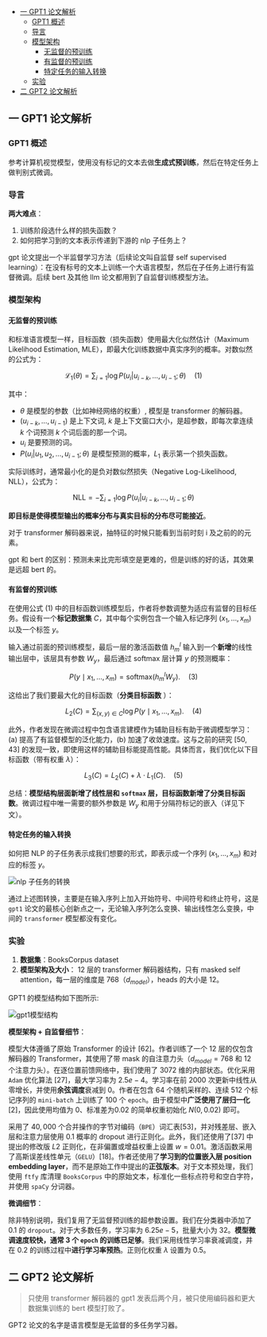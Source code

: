 - [一 GPT1 论文解析](#一-gpt1-论文解析)
  - [GPT1 概述](#gpt1-概述)
  - [导言](#导言)
  - [模型架构](#模型架构)
    - [无监督的预训练](#无监督的预训练)
    - [有监督的预训练](#有监督的预训练)
    - [特定任务的输入转换](#特定任务的输入转换)
  - [实验](#实验)
- [二 GPT2 论文解析](#二-gpt2-论文解析)

## 一 GPT1 论文解析

### GPT1 概述

参考计算机视觉模型，使用没有标记的文本去做**生成式预训练**，然后在特定任务上做判别式微调。

### 导言

**两大难点**：
1. 训练阶段选什么样的损失函数？
2. 如何把学习到的文本表示传递到下游的 nlp 子任务上？

gpt 论文提出一个半监督学习方法（后续论文叫自监督 self supervised learning）：在没有标号的文本上训练一个大语言模型，然后在子任务上进行有监督微调。后续 bert 及其他 llm 论文都用到了自监督训练模型方法。

### 模型架构

#### 无监督的预训练

和标准语言模型一样，目标函数（损失函数）使用最大化似然估计（Maximum Likelihood Estimation, MLE），即最大化训练数据中真实序列的概率。对数似然的公式为：

$$
\mathcal{L_1}(\theta) = \sum_{i=1} \log P(u_i | u_{i-k}, \dots, u_{i-1}; \theta) \quad (1)$$

其中：
- $\theta$ 是模型的参数（比如神经网络的权重）, 模型是 transformer 的解码器。
- $(u_{i-k}, \dots, u_{i-1})$ 是上下文词, $k$ 是上下文窗口大小，是超参数，即每次拿连续 $k$ 个词预测 $k$ 个词后面的那一个词。
- $u_i$ 是要预测的词。
- $P(u_i | u_1, u_2, \dots, u_{i-1}; \theta)$ 是模型预测的概率，$L_1$ 表示第一个损失函数。

实际训练时，通常最小化的是负对数似然损失（Negative Log-Likelihood, NLL），公式为：

$$ \text{NLL} = - \sum_{i=1} \log P(u_i | u_{i-k}, \dots, u_{i-1}; \theta)$$

**即目标是使得模型输出的概率分布与真实目标的分布尽可能接近**。

对于 transformer 解码器来说，抽特征的时候只能看到当前时刻 i 及之前的的元素。

gpt 和 bert 的区别：预测未来比完形填空是更难的，但是训练的好的话，其效果是远超 bert 的。

#### 有监督的预训练

在使用公式 (1) 中的目标函数训练模型后，作者将参数调整为适应有监督的目标任务。假设有一个**标记数据集** $C$，其中每个实例包含一个输入标记序列 $(x_1, \dots, x_m)$ 以及一个标签 $y$。

输入通过前面的预训练模型，最后一层的激活函数值 $h_m^l$ 输入到一个**新增**的线性输出层中，该层具有参数 $W_y$，最后通过 softmax 层计算 $y$ 的预测概率：

$$
P(y \mid x_1, \dots, x_m) = \text{softmax}(h_m^l W_y). \quad (3)
$$

这给出了我们要最大化的目标函数（**分类目标函数** ）：

$$
L_2(C) = \sum_{(x, y) \in C} \log P(y \mid x_1, \dots, x_m). \quad (4)
$$

此外，作者发现在微调过程中包含语言建模作为辅助目标有助于微调模型学习：(a) 提高了有监督模型的泛化能力，(b) 加速了收敛速度。这与之前的研究 [50, 43] 的发现一致，即使用这样的辅助目标能提高性能。具体而言，我们优化以下目标函数（带有权重 $\lambda$）：

$$L_3(C) = L_2(C) + \lambda \cdot L_1(C). \quad (5)$$

总结：**模型结构层面新增了线性层和 `softmax` 层，目标函数新增了分类目标函数**。微调过程中唯一需要的额外参数是 $W_y$ 和用于分隔符标记的嵌入（详见下文）。

#### 特定任务的输入转换

如何把 NLP 的子任务表示成我们想要的形式，即表示成一个序列 $(x_1, \dots, x_m)$ 和对应的标签 $y$。

![nlp 子任务的转换](../../images/gpt1-3/nlp_task_transformation.png)

通过上述图转换，主要是在输入序列上加入开始符号、中间符号和终止符号，这是 `gpt1` 论文的最核心创新点之一，无论输入序列怎么变换、输出线性怎么变换，中间的 `transformer` 模型都没有变化。

### 实验

1. **数据集**：BooksCorpus dataset
2. **模型架构及大小**： 12 层的 transformer 解码器结构，只有 masked self attention，每一层的维度是 768（$d_{model}$），heads 的大小是 12。

GPT1 的模型结构如下图所示:

![gpt1模型结构](../../images/gpt1-3/gpt1-model-architecture.png)

**模型架构 + 自监督细节**：

模型大体遵循了原始 Transformer 的设计 [62]。作者训练了一个 $12$ 层的仅包含解码器的 Transformer，其使用了带 mask 的自注意力头（$d_{model} = 768$ 和 $12$ 个注意力头）。在逐位置前馈网络中，我们使用了 $3072$ 维的内部状态。优化采用 `Adam` 优化算法 [27]，最大学习率为 $2.5e-4$。学习率在前 $2000$ 次更新中线性从零增长，并使用**余弦调度**衰减到 $0$。作者在包含 $64$ 个随机采样的、连续 $512$ 个标记序列的 `mini-batch` 上训练了 $100$ 个 `epoch`。由于模型中**广泛使用了层归一化**[2]，因此使用均值为 $0$、标准差为$0.02$ 的简单权重初始化 $N (0, 0.02)$ 即可。

采用了 $40,000$ 个合并操作的字节对编码（`BPE`）词汇表[53]，并对残差层、嵌入层和注意力层使用 0.1 概率的 dropout 进行正则化。此外，我们还使用了[37] 中提出的修改版 $L2$ 正则化，在非偏置或增益权重上设置 $w = 0.01$。激活函数采用了高斯误差线性单元（`GELU`）[18]。作者还使用了**学习到的位置嵌入层 position embedding layer**，而不是原始工作中提出的**正弦版本**。对于文本预处理，我们使用 `ftfy` 库清理 `BooksCorpus` 中的原始文本，标准化一些标点符号和空白字符，并使用 `spaCy` 分词器。

**微调细节**：

除非特别说明，我们复用了无监督预训练的超参数设置。我们在分类器中添加了 $0.1$ 的 `dropout`。对于大多数任务，学习率为 $6.25e-5$，批量大小为 $32$。**模型微调速度较快，通常 3 个 `epoch` 的训练已足够**。我们采用线性学习率衰减调度，并在 $0.2%$ 的训练过程中**进行学习率预热**。正则化权重 $\lambda$ 设置为 $0.5$。

## 二 GPT2 论文解析
> 只使用 transformer 解码器的 gpt1 发表后两个月，被只使用编码器和更大数据集训练的 bert 模型打败了。

GPT2 论文的名字是语言模型是无监督的多任务学习器。


